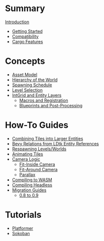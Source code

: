# Summary

[Introduction](README.md)
- [Getting Started](getting-started.md)
- [Compatibility]()
- [Cargo Features]()
# Concepts
- [Asset Model]()
- [Hierarchy of the World]()
- [Spawning Schedule]()
- [Level Selection]()
- [IntGrid and Entity Layers]()
  - [Macros and Registration]()
  - [Blueprints and Post-Processing]()
# How-To Guides
- [Combining Tiles into Larger Entities]()
- [Bevy Relations from LDtk Entity References]()
- [Respawning Levels/Worlds]()
- [Animating Tiles]()
- [Camera Logic]()
  - [Fit-Inside Camera]()
  - [Fit-Around Camera]()
  - [Parallax]()
- [Compiling to WASM]()
- [Compiling Headless]()
- [Migration Guides]()
  - [0.8 to 0.9]()
# Tutorials
- [Platformer]()
- [Sokoban]()
